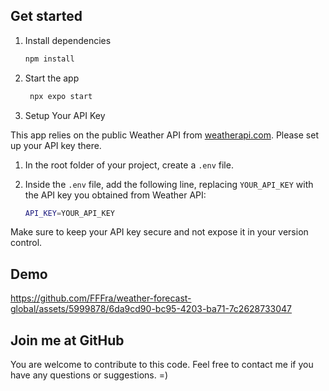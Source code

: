 ## Get started

1. Install dependencies

   ```bash
   npm install
   ```

2. Start the app

   ```bash
    npx expo start
   ```
3. Setup Your API Key

This app relies on the public Weather API from [weatherapi.com](https://www.weatherapi.com/). Please set up your API key there.

   1. In the root folder of your project, create a `.env` file.
   2. Inside the `.env` file, add the following line, replacing `YOUR_API_KEY` with the API key you obtained from Weather API:


      ```bash
      API_KEY=YOUR_API_KEY
      ```

Make sure to keep your API key secure and not expose it in your version control.

## Demo

https://github.com/FFFra/weather-forecast-global/assets/5999878/6da9cd90-bc95-4203-ba71-7c2628733047


## Join me at GitHub

You are welcome to contribute to this code. Feel free to contact me if you have any questions or suggestions. =)
